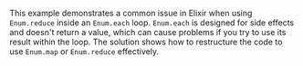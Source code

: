 This example demonstrates a common issue in Elixir when using `Enum.reduce` inside an `Enum.each` loop.  `Enum.each` is designed for side effects and doesn't return a value, which can cause problems if you try to use its result within the loop. The solution shows how to restructure the code to use `Enum.map` or `Enum.reduce` effectively.